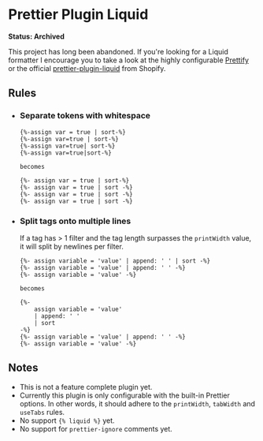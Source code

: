 # Prettier Plugin Liquid

**Status: Archived**

This project has long been abandoned. If you're looking for a Liquid formatter I encourage you to take a look at the highly configurable [Prettify](https://github.com/panoply/prettify) or the official [prettier-plugin-liquid](https://github.com/shopify/prettier-plugin-liquid) from Shopify.

## Rules
* ### Separate tokens with whitespace
    ```liquid
    {%-assign var = true | sort-%}
    {%-assign var=true | sort-%}
    {%-assign var=true| sort-%}
    {%-assign var=true|sort-%}

    becomes

    {%- assign var = true | sort-%}
    {%- assign var = true | sort -%}
    {%- assign var = true | sort -%}
    {%- assign var = true | sort -%}
    ```

* ### Split tags onto multiple lines
    If a tag has > 1 filter and the tag length surpasses the `printWidth` value, it will split by newlines per filter.

    ```liquid
    {%- assign variable = 'value' | append: ' ' | sort -%}
    {%- assign variable = 'value' | append: ' ' -%}
    {%- assign variable = 'value' -%}

    becomes

    {%-
        assign variable = 'value'
        | append: ' '
        | sort
    -%}
    {%- assign variable = 'value' | append: ' ' -%}
    {%- assign variable = 'value' -%}
    ````

## Notes
* This is not a feature complete plugin yet.
* Currently this plugin is only configurable with the built-in Prettier options. In other words, it should adhere to the `printWidth`, `tabWidth` and `useTabs` rules.
* No support `{% liquid %}` yet.
* No support for `prettier-ignore` comments yet.
